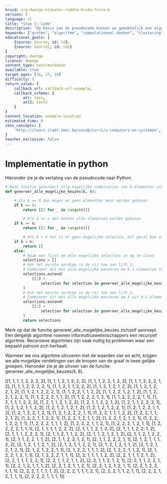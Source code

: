 ```yaml
---
hruid: org-dwengo-elevator-riddle-brute-force-4
version: 1
language: nl
title: "Stap 1: Code"
description: "Op basis van de pseudocode kunnen we gemakkelijk een algoritme in Python schrijven."
keywords: ["grafen", "algoritme", "computationeel denken", "clustering", "datastructuur", "brute force", "python"]
educational_goals: [
    {source: Source, id: id}, 
    {source: Source2, id: id2}
]
copyright: dwengo
licence: dwengo
content_type: text/markdown
available: true
target_ages: [16, 17, 18]
difficulty: 5
return_value: {
    callback_url: callback-url-example,
    callback_schema: {
        att: test,
        att2: test2
    }
}
content_location: example-location
estimated_time: 8
skos_concepts: [
    'http://ilearn.ilabt.imec.be/vocab/curr1/s-computers-en-systemen', 
]
teacher_exclusive: false
---
```


# Implementatie in python

Hieronder zie je de vertaling van de pseudocode naar Python.

```python
# Deze functie genereert alle mogelijke combinaties van k elementen uit een rij van n elementen
def genereer_alle_mogelijke_keuzes(k, n):

    # Als k == 0 dan mogen er geen elementen meer worden gekozen
    if k == 0:
        return [[2 for _ in range(n)]]

        # Als k == n dan moeten alle elementen worden gekozen
    if k == n:
        return [[1 for _ in range(n)]]

        # Als k > n dan is er geen mogelijke selectie, dit geval kan niet voorkomen in het algoritme
    if k > n:
        return []
    else:
        # Maak een lijst om alle mogelijke selecties in op te slaan
        selections = []
        # Ken het eerste verdiep in de rij toe aan lift 1.
        # Combineer dit met alle mogelijke manieren om k-1 elementen te kiezen uit n-1 elementen
        selections.extend(
            [[1] +
                selection for selection in genereer_alle_mogelijke_keuzes(k-1, n-1)]
        )
        # Ken het eerste verdiep in de rij toe aan lift 2.
        # Combineer dit met alle mogelijke manieren om k uit n-1 elementen te kiezen
        selections.extend(
            [[2] +
                selection for selection in genereer_alle_mogelijke_keuzes(k, n-1)]
        )
        return selections
```

Merk op dat de functie genereer_alle_mogelijke_keuzes zichzelf aanroept. Een dergelijk algoritme noemen informaticawetenschappers een recursief algoritme. Recursieve algoritmes zijn vaak nuttig bij problemen waar een bepaald patroon zich herhaalt.

Wanneer we ons algoritme uitvoeren met de waarden vier en acht, krijgen we alle mogelijke verdelingen van de knopen van de graaf in twee gelijke groepen. Hieronder zie je de uitvoer van de functie genereer_alle_mogelijke_keuzes(4, 8).

[[1, 1, 1, 1, 2, 2, 2, 2], [1, 1, 1, 2, 1, 2, 2, 2], [1, 1, 1, 2, 2, 1, 2, 2], [1, 1, 1, 2, 2, 2, 1, 2], [1, 1, 1, 2, 2, 2, 2, 1], [1, 1, 2, 1, 1, 2, 2, 2], [1, 1, 2, 1, 2, 1, 2, 2], [1, 1, 2, 1, 2, 2, 1, 2], [1, 1, 2, 1, 2, 2, 2, 1], [1, 1, 2, 2, 1, 1, 2, 2], [1, 1, 2, 2, 1, 2, 1, 2], [1, 1, 2, 2, 1, 2, 2, 1], [1, 1, 2, 2, 2, 1, 1, 2], [1, 1, 2, 2, 2, 1, 2, 1], [1, 1, 2, 2, 2, 2, 1, 1], [1, 2, 1, 1, 1, 2, 2, 2], [1, 2, 1, 1, 2, 1, 2, 2], [1, 2, 1, 1, 2, 2, 1, 2], [1, 2, 1, 1, 2, 2, 2, 1], [1, 2, 1, 2, 1, 1, 2, 2], [1, 2, 1, 2, 1, 2, 1, 2], [1, 2, 1, 2, 1, 2, 2, 1], [1, 2, 1, 2, 2, 1, 1, 2], [1, 2, 1, 2, 2, 1, 2, 1], [1, 2, 1, 2, 2, 2, 1, 1], [1, 2, 2, 1, 1, 1, 2, 2], [1, 2, 2, 1, 1, 2, 1, 2], [1, 2, 2, 1, 1, 2, 2, 1], [1, 2, 2, 1, 2, 1, 1, 2], [1, 2, 2, 1, 2, 1, 2, 1], [1, 2, 2, 1, 2, 2, 1, 1], [1, 2, 2, 2, 1, 1, 1, 2], [1, 2, 2, 2, 1, 1, 2, 1], [1, 2, 2, 2, 1, 2, 1, 1], [1, 2, 2, 2, 2, 1, 1, 1], [2, 1, 1, 1, 1, 2, 2, 2], [2, 1, 1, 1, 2, 1, 2, 2], [2, 1, 1, 1, 2, 2, 1, 2], [2, 1, 1, 1, 2, 2, 2, 1], [2, 1, 1, 2, 1, 1, 2, 2], [2, 1, 1, 2, 1, 2, 1, 2], [2, 1, 1, 2, 1, 2, 2, 1], [2, 1, 1, 2, 2, 1, 1, 2], [2, 1, 1, 2, 2, 1, 2, 1], [2, 1, 1, 2, 2, 2, 1, 1], [2, 1, 2, 1, 1, 1, 2, 2], [2, 1, 2, 1, 1, 2, 1, 2], [2, 1, 2, 1, 1, 2, 2, 1], [2, 1, 2, 1, 2, 1, 1, 2], [2, 1, 2, 1, 2, 1, 2, 1], [2, 1, 2, 1, 2, 2, 1, 1], [2, 1, 2, 2, 1, 1, 1, 2], [2, 1, 2, 2, 1, 1, 2, 1], [2, 1, 2, 2, 1, 2, 1, 1], [2, 1, 2, 2, 2, 1, 1, 1], [2, 2, 1, 1, 1, 1, 2, 2], [2, 2, 1, 1, 1, 2, 1, 2], [2, 2, 1, 1, 1, 2, 2, 1], [2, 2, 1, 1, 2, 1, 1, 2], [2, 2, 1, 1, 2, 1, 2, 1], [2, 2, 1, 1, 2, 2, 1, 1], [2, 2, 1, 2, 1, 1, 1, 2], [2, 2, 1, 2, 1, 1, 2, 1], [2, 2, 1, 2, 1, 2, 1, 1], [2, 2, 1, 2, 2, 1, 1, 1], [2, 2, 2, 1, 1, 1, 1, 2], [2, 2, 2, 1, 1, 1, 2, 1], [2, 2, 2, 1, 1, 2, 1, 1], [2, 2, 2, 1, 2, 1, 1, 1], [2, 2, 2, 2, 1, 1, 1, 1]]
